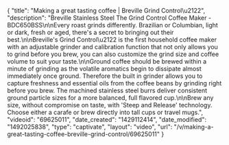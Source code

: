 {
    "title": "Making a great tasting coffee  | Breville Grind Control\u2122",
    "description": "Breville Stainless Steel The Grind Control Coffee Maker - BDC650BSS\n\nEvery roast grinds differently. Brazilian or Columbian, light or dark, fresh or aged, there's a secret to bringing out their best.\n\nBreville's Grind Control\u2122 is the first household coffee maker with an adjustable grinder and calibration function that not only allows you to grind before you brew, you can also customize the grind size and coffee volume to suit your taste.\n\nGround coffee should be brewed within a minute of grinding as the volatile aromatics begin to dissipate almost immediately once ground. Therefore the built in grinder allows you to capture freshness and essential oils from the coffee beans by grinding right before you brew. The machined stainless steel burrs deliver consistent ground particle sizes for a more balanced, full flavored cup.\n\nBrew any size, without compromise on taste, with 'Steep and Release' technology. Choose either a carafe or brew directly into tall cups or travel mugs.",
    "videoid": "69625011",
    "date_created": "1429112414",
    "date_modified": "1492025838",
    "type": "captivate",
    "layout": "video",
    "url": "\/v\/making-a-great-tasting-coffee-breville-grind-control\/69625011"
}